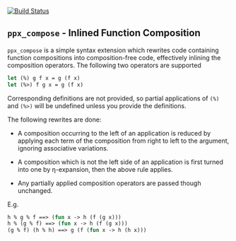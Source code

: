 [![Build Status](https://travis-ci.org/paurkedal/ppx_compose.svg?branch=master)](https://travis-ci.org/paurkedal/ppx_compose)

## `ppx_compose` - Inlined Function Composition

`ppx_compose` is a simple syntax extension which rewrites code containing
function compositions into composition-free code, effectively inlining the
composition operators.  The following two operators are supported
```ocaml
let (%) g f x = g (f x)
let (%>) f g x = g (f x)
```
Corresponding definitions are not provided, so partial applications of `(%)`
and `(%>)` will be undefined unless you provide the definitions.

The following rewrites are done:

  * A composition occurring to the left of an application is reduced by
    applying each term of the composition from right to left to the
    argument, ignoring associative variations.

  * A composition which is not the left side of an application is first
    turned into one by η-expansion, then the above rule applies.

  * Any partially applied composition operators are passed though unchanged.

E.g.
```ocaml
h % g % f ==> (fun x -> h (f (g x)))
h % (g % f) ==> (fun x -> h (f (g x)))
(g % f) (h % h) ==> g (f (fun x -> h (h x)))
```
